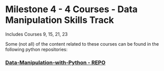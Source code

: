 # Milestone 4 - 4 Courses - Data Manipulation Skills Track

Includes Courses 9, 15, 21, 23

Some (not all) of the content related to these courses can be found in the following python repositories:

### [Data-Manipulation-with-Python - REPO](https://github.com/ElenaE873/Data-Manipulation-with-Python)
